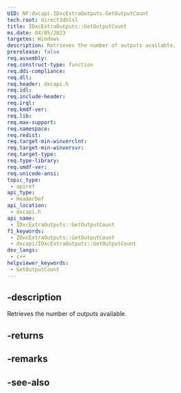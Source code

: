 ```yaml
---
UID: NF:dxcapi.IDxcExtraOutputs.GetOutputCount
tech.root: direct3dhlsl
title: IDxcExtraOutputs::GetOutputCount
ms.date: 04/05/2023
targetos: Windows
description: Retrieves the number of outputs available.
prerelease: false
req.assembly: 
req.construct-type: function
req.ddi-compliance: 
req.dll: 
req.header: dxcapi.h
req.idl: 
req.include-header: 
req.irql: 
req.kmdf-ver: 
req.lib: 
req.max-support: 
req.namespace: 
req.redist: 
req.target-min-winverclnt: 
req.target-min-winversvr: 
req.target-type: 
req.type-library: 
req.umdf-ver: 
req.unicode-ansi: 
topic_type:
 - apiref
api_type:
 - HeaderDef
api_location:
 - dxcapi.h
api_name:
 - IDxcExtraOutputs::GetOutputCount
f1_keywords:
 - IDxcExtraOutputs::GetOutputCount
 - dxcapi/IDxcExtraOutputs::GetOutputCount
dev_langs:
 - c++
helpviewer_keywords:
 - GetOutputCount
---
```


## -description

Retrieves the number of outputs available.

## -returns

## -remarks

## -see-also
